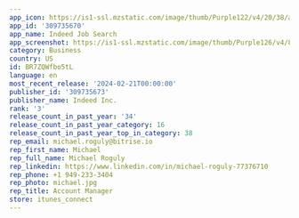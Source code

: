 ```yaml
---
app_icon: https://is1-ssl.mzstatic.com/image/thumb/Purple122/v4/20/38/ad/2038ad45-947c-d72e-eb61-a7cb3f435e1e/AppIcon-0-1x_U007emarketing-0-10-0-85-220-0.png/1024x1024bb.png
app_id: '309735670'
app_name: Indeed Job Search
app_screenshot: https://is1-ssl.mzstatic.com/image/thumb/Purple126/v4/8c/5f/11/8c5f11e7-a191-77a8-1f99-6229f8039b29/aa86522c-fd3c-4920-ac8c-e38a30d74f55_iOS_01a_1284x2778.png/1284x2778bb.png
category: Business
country: US
id: BR7ZQWfbo5tL
language: en
most_recent_release: '2024-02-21T00:00:00'
publisher_id: '309735673'
publisher_name: Indeed Inc.
rank: '3'
release_count_in_past_year: '34'
release_count_in_past_year_category: 16
release_count_in_past_year_top_in_category: 38
rep_email: michael.roguly@bitrise.io
rep_first_name: Michael
rep_full_name: Michael Roguly
rep_linkedin: https://www.linkedin.com/in/michael-roguly-77376710
rep_phone: +1 949-233-3404
rep_photo: michael.jpg
rep_title: Account Manager
store: itunes_connect
---
```


